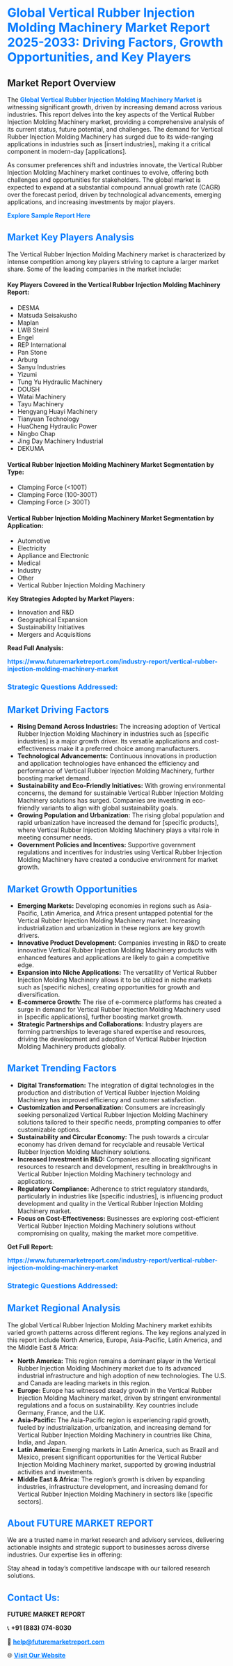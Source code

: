 <h1 style="color: #007BFF;">Global Vertical Rubber Injection Molding Machinery Market Report 2025-2033: Driving Factors, Growth Opportunities, and Key Players</h1>

<section id="overview">
<h2>Market Report Overview</h2>
<p>The <a href="https://www.futuremarketreport.com/industry-report/vertical-rubber-injection-molding-machinery-market" style="color: #007BFF; text-decoration: none;"><strong>Global Vertical Rubber Injection Molding Machinery Market</strong></a> is witnessing significant growth, driven by increasing demand across various industries. This report delves into the key aspects of the Vertical Rubber Injection Molding Machinery market, providing a comprehensive analysis of its current status, future potential, and challenges. The demand for Vertical Rubber Injection Molding Machinery has surged due to its wide-ranging applications in industries such as [insert industries], making it a critical component in modern-day [applications].</p>
<p>As consumer preferences shift and industries innovate, the Vertical Rubber Injection Molding Machinery market continues to evolve, offering both challenges and opportunities for stakeholders. The global market is expected to expand at a substantial compound annual growth rate (CAGR) over the forecast period, driven by technological advancements, emerging applications, and increasing investments by major players.</p>
</section>

<section id="overview">
<p><a href="https://www.futuremarketreport.com/request-sample/reportId=128735" style="color: #007BFF; text-decoration: none;"><strong>Explore Sample Report Here</strong></a></p>
</section>

<section id="key-players">
<h2 style="color: #007BFF;">Market Key Players Analysis</h2>
<p>The Vertical Rubber Injection Molding Machinery market is characterized by intense competition among key players striving to capture a larger market share. Some of the leading companies in the market include:</p>
<h4>Key Players Covered in the Vertical Rubber Injection Molding Machinery Report:</h4>
<ul><li>DESMA</li><li>Matsuda Seisakusho</li><li>Maplan</li><li>LWB Steinl</li><li>Engel</li><li>REP International</li><li>Pan Stone</li><li>Arburg</li><li>Sanyu Industries</li><li>Yizumi</li><li>Tung Yu Hydraulic Machinery</li><li>DOUSH</li><li>Watai Machinery</li><li>Tayu Machinery</li><li>Hengyang Huayi Machinery</li><li>Tianyuan Technology</li><li>HuaCheng Hydraulic Power</li><li>Ningbo Chap</li><li>Jing Day Machinery Industrial</li><li>DEKUMA</li></ul>
<h4>Vertical Rubber Injection Molding Machinery Market Segmentation by Type:</h4>
<ul><li>Clamping Force (&lt;100T)</li><li>Clamping Force (100-300T)</li><li>Clamping Force (&gt; 300T)</li></ul>

<h4>Vertical Rubber Injection Molding Machinery Market Segmentation by Application:</h4>
<ul><li>Automotive</li><li>Electricity</li><li>Appliance and Electronic</li><li>Medical</li><li>Industry</li><li>Other</li><li>Vertical Rubber Injection Molding Machinery</li></ul>
<p><strong>Key Strategies Adopted by Market Players:</strong></p>
<ul>
<li>Innovation and R&D</li>
<li>Geographical Expansion</li>
<li>Sustainability Initiatives</li>
<li>Mergers and Acquisitions</li>
</ul>
</section>

<section>
<p><strong>Read Full Analysis: </strong></p><a href="https://www.futuremarketreport.com/industry-report/vertical-rubber-injection-molding-machinery-market" style="color: #007BFF; text-decoration: none;"><strong>https://www.futuremarketreport.com/industry-report/vertical-rubber-injection-molding-machinery-market</strong></a>
<h3 style="color: #007BFF;">Strategic Questions Addressed:</h3>
</section>

<section id="driving-factors">
<h2 style="color: #007BFF;">Market Driving Factors</h2>
<ul>
<li><strong>Rising Demand Across Industries:</strong> The increasing adoption of Vertical Rubber Injection Molding Machinery in industries such as [specific industries] is a major growth driver. Its versatile applications and cost-effectiveness make it a preferred choice among manufacturers.</li>
<li><strong>Technological Advancements:</strong> Continuous innovations in production and application technologies have enhanced the efficiency and performance of Vertical Rubber Injection Molding Machinery, further boosting market demand.</li>
<li><strong>Sustainability and Eco-Friendly Initiatives:</strong> With growing environmental concerns, the demand for sustainable Vertical Rubber Injection Molding Machinery solutions has surged. Companies are investing in eco-friendly variants to align with global sustainability goals.</li>
<li><strong>Growing Population and Urbanization:</strong> The rising global population and rapid urbanization have increased the demand for [specific products], where Vertical Rubber Injection Molding Machinery plays a vital role in meeting consumer needs.</li>
<li><strong>Government Policies and Incentives:</strong> Supportive government regulations and incentives for industries using Vertical Rubber Injection Molding Machinery have created a conducive environment for market growth.</li>
</ul>
</section>

<section id="growth-opportunities">
<h2 style="color: #007BFF;">Market Growth Opportunities</h2>
<ul>
<li><strong>Emerging Markets:</strong> Developing economies in regions such as Asia-Pacific, Latin America, and Africa present untapped potential for the Vertical Rubber Injection Molding Machinery market. Increasing industrialization and urbanization in these regions are key growth drivers.</li>
<li><strong>Innovative Product Development:</strong> Companies investing in R&D to create innovative Vertical Rubber Injection Molding Machinery products with enhanced features and applications are likely to gain a competitive edge.</li>
<li><strong>Expansion into Niche Applications:</strong> The versatility of Vertical Rubber Injection Molding Machinery allows it to be utilized in niche markets such as [specific niches], creating opportunities for growth and diversification.</li>
<li><strong>E-commerce Growth:</strong> The rise of e-commerce platforms has created a surge in demand for Vertical Rubber Injection Molding Machinery used in [specific applications], further boosting market growth.</li>
<li><strong>Strategic Partnerships and Collaborations:</strong> Industry players are forming partnerships to leverage shared expertise and resources, driving the development and adoption of Vertical Rubber Injection Molding Machinery products globally.</li>
</ul>
</section>

<section id="trending-factors">
<h2 style="color: #007BFF;">Market Trending Factors</h2>
<ul>
<li><strong>Digital Transformation:</strong> The integration of digital technologies in the production and distribution of Vertical Rubber Injection Molding Machinery has improved efficiency and customer satisfaction.</li>
<li><strong>Customization and Personalization:</strong> Consumers are increasingly seeking personalized Vertical Rubber Injection Molding Machinery solutions tailored to their specific needs, prompting companies to offer customizable options.</li>
<li><strong>Sustainability and Circular Economy:</strong> The push towards a circular economy has driven demand for recyclable and reusable Vertical Rubber Injection Molding Machinery solutions.</li>
<li><strong>Increased Investment in R&D:</strong> Companies are allocating significant resources to research and development, resulting in breakthroughs in Vertical Rubber Injection Molding Machinery technology and applications.</li>
<li><strong>Regulatory Compliance:</strong> Adherence to strict regulatory standards, particularly in industries like [specific industries], is influencing product development and quality in the Vertical Rubber Injection Molding Machinery market.</li>
<li><strong>Focus on Cost-Effectiveness:</strong> Businesses are exploring cost-efficient Vertical Rubber Injection Molding Machinery solutions without compromising on quality, making the market more competitive.</li>
</ul>
</section>

<section>
<p><strong>Get Full Report: </strong></p><a href="https://www.futuremarketreport.com/industry-report/vertical-rubber-injection-molding-machinery-market" style="color: #007BFF; text-decoration: none;"><strong>https://www.futuremarketreport.com/industry-report/vertical-rubber-injection-molding-machinery-market</strong></a>
<h3 style="color: #007BFF;">Strategic Questions Addressed:</h3>
</section>


<section id="regional-analysis">
<h2 style="color: #007BFF;">Market Regional Analysis</h2>
<p>The global Vertical Rubber Injection Molding Machinery market exhibits varied growth patterns across different regions. The key regions analyzed in this report include North America, Europe, Asia-Pacific, Latin America, and the Middle East & Africa:</p>
<ul>
<li><strong>North America:</strong> This region remains a dominant player in the Vertical Rubber Injection Molding Machinery market due to its advanced industrial infrastructure and high adoption of new technologies. The U.S. and Canada are leading markets in this region.</li>
<li><strong>Europe:</strong> Europe has witnessed steady growth in the Vertical Rubber Injection Molding Machinery market, driven by stringent environmental regulations and a focus on sustainability. Key countries include Germany, France, and the U.K.</li>
<li><strong>Asia-Pacific:</strong> The Asia-Pacific region is experiencing rapid growth, fueled by industrialization, urbanization, and increasing demand for Vertical Rubber Injection Molding Machinery in countries like China, India, and Japan.</li>
<li><strong>Latin America:</strong> Emerging markets in Latin America, such as Brazil and Mexico, present significant opportunities for the Vertical Rubber Injection Molding Machinery market, supported by growing industrial activities and investments.</li>
<li><strong>Middle East & Africa:</strong> The region’s growth is driven by expanding industries, infrastructure development, and increasing demand for Vertical Rubber Injection Molding Machinery in sectors like [specific sectors].</li>
</ul>
</section>

<footer>
<h2 style="color: #007BFF;">About FUTURE MARKET REPORT</h2>
<p>We are a trusted name in market research and advisory services, delivering actionable insights and strategic support to businesses across diverse industries. Our expertise lies in offering:</p>

<p>Stay ahead in today’s competitive landscape with our tailored research solutions.</p>

<h2 style="color: #007BFF;">Contact Us:</h2>
<p><strong>FUTURE MARKET REPORT</strong></p>
<p>📞 <strong>+91 (883) 074-8030</strong></p>
<p>📧 <strong><a href="mailto:help@futuremarketreport.com" style="color: #007BFF;">help@futuremarketreport.com</a></strong></p>
<p>🌐 <strong><a href="https://www.futuremarketreport.com/" style="color: #007BFF;">Visit Our Website</a></strong></p>
</footer>